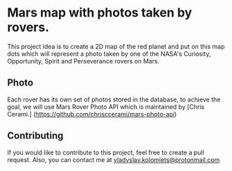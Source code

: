 

# Mars map with photos taken by rovers. 

This project idea is to create a 2D map of the red planet and put on this map dots which will represent a photo taken by one of the NASA's Curiosity, Opportunity, Spirit and Perseverance rovers on Mars.

## Photo

Each rover has its own set of photos stored in the database, to achieve the goal, we will use Mars Rover Photo API which is maintained by [Chris Cerami.] (https://github.com/chrisccerami/mars-photo-api)

## Contributing

If you would like to contribute to this project, feel free to create a pull request. Also, you can contact me at vladyslav.kolomiets@protonmail.com
